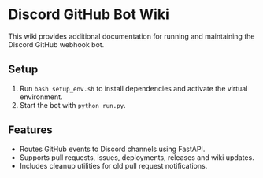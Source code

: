 # Discord GitHub Bot Wiki

This wiki provides additional documentation for running and maintaining the Discord GitHub webhook bot.

## Setup

1. Run `bash setup_env.sh` to install dependencies and activate the virtual environment.
2. Start the bot with `python run.py`.

## Features

- Routes GitHub events to Discord channels using FastAPI.
- Supports pull requests, issues, deployments, releases and wiki updates.
- Includes cleanup utilities for old pull request notifications.

